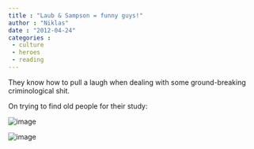 ```yaml
---
title : "Laub & Sampson = funny guys!"
author : "Niklas"
date : "2012-04-24"
categories : 
 - culture
 - heroes
 - reading
---
```


They know how to pull a laugh when dealing with some ground-breaking criminological shit.

On trying to find old people for their study:

![image](https://niklasblog.com/wp-content/wpid-CameraZOOM-20120424173324795.jpg "CameraZOOM-20120424173324795.jpg")

![image](https://niklasblog.com/wp-content/wpid-CameraZOOM-20120424173508723.jpg "CameraZOOM-20120424173508723.jpg")
